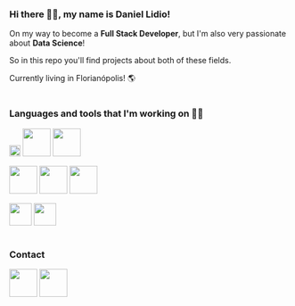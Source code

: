 ### Hi there 🙋‍♂️, my name is **Daniel Lidio**!
On my way to become a **Full Stack Developer**, but I'm also very passionate about **Data Science**!

So in this repo you'll find projects about both of these fields.

Currently living in Florianópolis! 🌎
#
### Languages and tools that I'm working on 👨‍💻
<code><a href="https://www.python.org/" target="_blank"><img height="20" src="https://img.shields.io/badge/-Python-lightgrey"></a></code>
<code><a href="https://flask.palletsprojects.com/en/1.1.x/" target="_blank"><img height="50" src="https://www.vectorlogo.zone/logos/pocoo_flask/pocoo_flask-ar21.svg"></a></code>
<code><a href="https://www.djangoproject.com/" target="_blank"><img height="50" src="https://www.vectorlogo.zone/logos/djangoproject/djangoproject-ar21.svg"></a></code>

<code><a href="https://www.java.com/pt_BR/" target="_blank"><img height="50" src="https://www.vectorlogo.zone/logos/java/java-horizontal.svg"></a></code>
<code><a href="https://dev.w3.org/html5/html-author/" target="_blank"><img height="50" src="https://allprowebdesigns.com/blog/wp-content/uploads/2019/01/1lJ32Bl-lHWmNMUSiSq17gQ.png"></a></code>
<code><a href="https://www.docker.com/" target="_blank"><img height="50" src="https://www.vectorlogo.zone/logos/docker/docker-ar21.svg"></a></code>

<code><a href="https://www.mysql.com/" target="_blank"><img height="40" src="https://www.vectorlogo.zone/logos/mysql/mysql-horizontal.svg"></a></code>
<code><a href="https://www.postgresql.org/" target="_blank"><img height="40" src="https://www.vectorlogo.zone/logos/postgresql/postgresql-horizontal.svg"></a></code>
#
### Contact
<code><a href="https://www.linkedin.com/in/daniel-lidio/" target="_blank"><img height="50" src="https://www.vectorlogo.zone/logos/linkedin/linkedin-ar21.svg"></a></code>
<code><a href="mailto:daniellidiops@gmail.com" target="_blank"><img height="50" src="https://www.vectorlogo.zone/logos/gmail/gmail-ar21.svg"></a></code>

